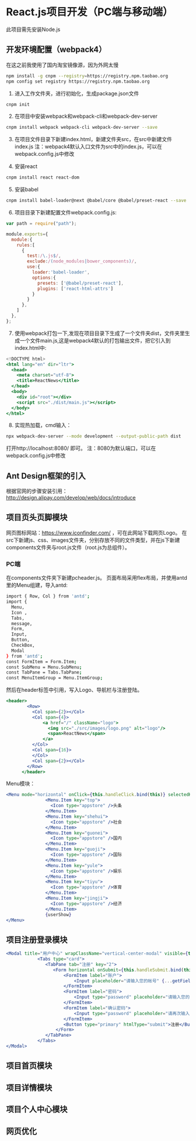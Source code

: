 # React.js项目开发（PC端与移动端）
此项目需先安装Node.js

## 开发环境配置（webpack4）
在这之前我使用了国内淘宝镜像源，因为外网太慢
```bash
npm install -g cnpm --registry=https://registry.npm.taobao.org
npm config set registry https://registry.npm.taobao.org  
```

1. 进入工作文件夹，进行初始化，生成package.json文件
```bash
cnpm init
```
2. 在项目中安装webpack和webpack-cli和webpack-dev-server
```bash
cnpm install webpack webpack-cli webpack-dev-server --save 
```
3. 在项目文件目录下新建index.html，新建文件夹src，在src中新建文件index.js
注：webpack4默认入口文件为src中的index.js，可以在webpack.config.js中修改

4. 安装react
```bash
cnpm install react react-dom  
```

5. 安装babel
```bash
cnpm install babel-loader@next @babel/core @babel/preset-react --save 
```
6. 项目目录下新建配置文件webpack.config.js:
```jsx
var path = require("path");

module.exports={
  module:{
    rules:[
      {
        test:/\.js$/,
        exclude:/(node_modules|bower_components)/,
        use:{
          loader:'babel-loader',
          options:{
            presets: ['@babel/preset-react'],
            plugins: ['react-html-attrs']
          }
        }
      },
    ]
  },
};
```

7. 使用webpack打包一下,发现在项目目录下生成了一个文件夹dist，文件夹里生成一个文件main.js,这是webpack4默认的打包输出文件，把它引入到index.html中:
```jsx
<!DOCTYPE html>
<html lang="en" dir="ltr">
  <head>
    <meta charset="utf-8">
    <title>ReactNews</title>
  </head>
  <body>
    <div id="root"></div>
    <script src="./dist/main.js"></script>
  </body>
</html>
```
8. 实现热加载，cmd输入：
```bash
npx webpack-dev-server --mode development --output-public-path dist  
```
打开http://localhost:8080/ 即可。
注：8080为默认端口，可以在webpack.config.js中修改


## Ant Design框架的引入
根据官网的步骤安装引用：
http://design.alipay.com/develop/web/docs/introduce

## 项目页头页脚模块
网页图标网站：https://www.iconfinder.com/ ，可在此网站下载网页Logo。
在src下新建js、css、images文件夹，分别存放不同的文件类型，并在js下新建components文件夹与root.js文件（root.js为总组件）。
### PC端
在components文件夹下新建pcheader.js。
页面布局采用flex布局，并使用antd里的Menu组建，导入antd:
```bash
import { Row, Col } from 'antd';
import {
  Menu,
  Icon ,
  Tabs,
  message,
  Form,
  Input,
  Button,
  CheckBox,
  Modal
} from 'antd';
const FormItem = Form.Item;
const SubMenu = Menu.SubMenu;
const TabPane = Tabs.TabPane;
const MenuItemGroup = Menu.ItemGroup;
```
然后在header标签中引用，写入Logo、导航栏与注册登陆。
```jsx
<header>
        <Row>
          <Col span={2}></Col>
          <Col span={4}>
              <a href="/" className="logo">
                <img src="./src/images/logo.png" alt="logo"/>
                <span>ReactNews</span>
              </a>
          </Col>
          <Col span={16}>
          </Col>
          <Col span={2}></Col>
        </Row>
      </header>
```

Menu模块：
```jsx
<Menu mode="horizontal" onClick={this.handleClick.bind(this)} selectedKeys={[this.state.current]}>
               <Menu.Item key="top">
                 <Icon type="appstore" />头条
               </Menu.Item>
               <Menu.Item key="shehui">
                 <Icon type="appstore" />社会
               </Menu.Item>
               <Menu.Item key="guonei">
                 <Icon type="appstore" />国内
               </Menu.Item>
               <Menu.Item key="guoji">
                 <Icon type="appstore" />国际
               </Menu.Item>
               <Menu.Item key="yule">
                 <Icon type="appstore" />娱乐
               </Menu.Item>
               <Menu.Item key="tiyu">
                 <Icon type="appstore" />体育
               </Menu.Item>
               <Menu.Item key="jingji">
                 <Icon type="appstore" />经济
               </Menu.Item>
               {userShow}
</Menu>
```            
            
## 项目注册登录模块
```jsx
<Modal title="用户中心" wrapClassName="vertical-center-modal" visible={this.state.mobileVisible} onOk={()=>this.setModalVisible(false)} okText="关闭" onCancel={()=>this.setModalVisible(false)}>
            <Tabs type="card">
               <TabPane tab="注册" key="2">
                  <Form horizontal onSubmit={this.handleSubmit.bind(this)}>
                      <FormItem label="账户">
                          <Input placeholder="请输入您的帐号" {...getFieldProps('r_userName')}/>
                      </FormItem>
                      <FormItem label="密码">
                          <Input type="password" placeholder="请输入您的密码" {...getFieldProps('r_password')}/>
                      </FormItem>
                      <FormItem label="确认密码">
                          <Input type="password" placeholder="请再次输入您的密码" {...getFieldProps('r_confirmPassword')}/>
                      </FormItem>
                      <Button type="primary" htmlType="submit">注册</Button>
                   </Form>
               </TabPane>
            </Tabs>
</Modal>
```

## 项目首页模块
## 项目详情模块
## 项目个人中心模块
## 网页优化
